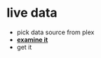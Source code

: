# live data

- pick data source from plex
- **[examine it](https://www.soapui.org/downloads/latest-release/)**
- get it
